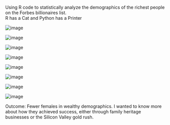Using R code to statistically analyze the demographics of the richest people on the Forbes billionaires list.</br>
R has a Cat and Python has a Printer

![image](https://github.com/ProjectHopper/R_Statistics_RichestPeopleInTheForbes/assets/139052598/30651e4a-f111-45d4-88a5-dbbfc21e51ab)


![image](https://github.com/ProjectHopper/R_Statistics_RichestPeopleInTheForbes/assets/139052598/ddf6fb91-a9ba-445f-b28b-9a5338f5f8ab)


![image](https://github.com/ProjectHopper/R_Statistics_RichestPeopleInTheForbes/assets/139052598/d150f649-0287-4938-a51f-c636a80e2acf)


![image](https://github.com/ProjectHopper/R_Statistics_RichestPeopleInTheForbes/assets/139052598/9ecc7a66-0c74-46b6-8678-378b62186531)


![image](https://github.com/ProjectHopper/R_Statistics_RichestPeopleInTheForbes/assets/139052598/3d88c19e-9fa0-4d92-903c-6153d6d7280c)


![image](https://github.com/ProjectHopper/R_Statistics_RichestPeopleInTheForbes/assets/139052598/ab46610c-2593-4a7e-b596-25e819f1389a)


![image](https://github.com/ProjectHopper/R_Statistics_RichestPeopleInTheForbes/assets/139052598/04594e0f-a5f2-4b9f-a8e1-4cde8924f047)


![image](https://github.com/ProjectHopper/R_Statistics_RichestPeopleInTheForbes/assets/139052598/5cd732cd-6014-4b62-af25-23b9b0d45cc9)

Outcome: Fewer females in wealthy demographics. I wanted to know more about how they achieved success, either through family heritage businesses or the Silicon Valley gold rush.

